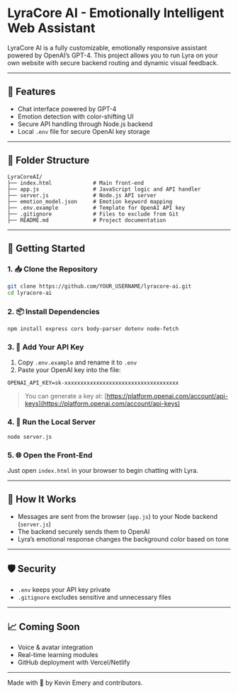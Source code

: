 # LyraCore AI - Emotionally Intelligent Web Assistant

LyraCore AI is a fully customizable, emotionally responsive assistant powered by OpenAI’s GPT-4. This project allows you to run Lyra on your own website with secure backend routing and dynamic visual feedback.

---

## 🌟 Features
- Chat interface powered by GPT-4
- Emotion detection with color-shifting UI
- Secure API handling through Node.js backend
- Local `.env` file for secure OpenAI key storage

---

## 📁 Folder Structure
```
LyraCoreAI/
├── index.html             # Main front-end
├── app.js                 # JavaScript logic and API handler
├── server.js              # Node.js API server
├── emotion_model.json     # Emotion keyword mapping
├── .env.example           # Template for OpenAI API key
├── .gitignore             # Files to exclude from Git
├── README.md              # Project documentation
```

---

## 🔧 Getting Started

### 1. 📥 Clone the Repository
```bash
git clone https://github.com/YOUR_USERNAME/lyracore-ai.git
cd lyracore-ai
```

### 2. 📦 Install Dependencies
```bash
npm install express cors body-parser dotenv node-fetch
```

### 3. 🔑 Add Your API Key
1. Copy `.env.example` and rename it to `.env`
2. Paste your OpenAI key into the file:
```env
OPENAI_API_KEY=sk-xxxxxxxxxxxxxxxxxxxxxxxxxxxxxxxxxxxx
```
> You can generate a key at: [https://platform.openai.com/account/api-keys](https://platform.openai.com/account/api-keys)

### 4. 🚀 Run the Local Server
```bash
node server.js
```

### 5. 🌐 Open the Front-End
Just open `index.html` in your browser to begin chatting with Lyra.

---

## 💬 How It Works
- Messages are sent from the browser (`app.js`) to your Node backend (`server.js`)
- The backend securely sends them to OpenAI
- Lyra’s emotional response changes the background color based on tone

---

## 🛡 Security
- `.env` keeps your API key private
- `.gitignore` excludes sensitive and unnecessary files

---

## 📈 Coming Soon
- Voice & avatar integration
- Real-time learning modules
- GitHub deployment with Vercel/Netlify

---

Made with 🤖 by Kevin Emery and contributors.
